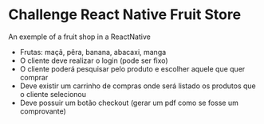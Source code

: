 # Challenge React Native Fruit Store
An exemple of a fruit shop in a ReactNative

* Frutas: maçã, pêra, banana, abacaxi, manga
* O cliente deve realizar o login (pode ser fixo)
* O cliente poderá pesquisar pelo produto e escolher aquele que quer comprar
* Deve existir um carrinho de compras onde será listado os produtos que o cliente selecionou
* Deve possuir um botão checkout (gerar um pdf como se fosse um comprovante)

